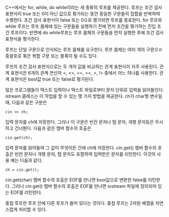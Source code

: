 C++에서는 for, while, do while이라는 세 종류의 루프를 제공한다. 루프는 조건 검사 표현식이 true 또는 0이 아닌 값으로 평가되는 동안 동일한 구문들의 집합을 반복하여 수행한다. 조건 검사 표현식이 false 또는 0으로 평가되면 루프를 종료한다. for 루프와 while 루프는 루프 몸체에 있는 구문들을 실행하기 전에 먼저 조건을 평가하는 진입 조건 루프이다. 반면에 do while루프는 루프 몸체의 구문들을 먼저 실행한 후에 조건 검사 표현식을 평가한다.

루프는 단일 구문으로 인식되는 루프 몸체를 요구한다. 루프 몸체는 여러 개의 구문으ㄹ 중괄호로 몪은 복합 구문 또는 블록이 될 수도 있다.

루프의 조건 검사 표현식으로는 두 개의 값을 비교하는 관계 표현식이 자주 사용된다. 관계 표현식은 6개의 관계 연산자 <, <=, ==, >=, >, != 중에서 어느 하나를 사용한다. 관계 표현식은 bool값 true 또는 false로 평가된다.

많은 프로그램들이 텍스트 입력이나 텍스트 파일로부터 문자 단위로 입력을 읽어들인다. istream 클래스는 이 작업을 할 수 있는 몇 가지 방법을 제공한다. ch가 char형 변수일 때, 다음과 같은 구문은

```cin >> ch;```

입력 문자를 ch에 저장한다. 그러나 이 구문은 빈칸 문자나 탭 문자, 개행 문자등은 무시하고 건너뛴다. 다음과 같은 멤버 함수의 호출은

```cin.get(ch);```

입력 문자를 읽어들여 그 값이 무엇이든 간에 ch에 저장한다. cin.get() 멤버 함수의 호출은 빈칸 문자나 개행 문자, 탭 문자도 포함하여 입력받은 문자를 리턴한다. 이것의 사용 예는 다음과 같다. 

```ch = cin.get();```

cin.get(char) 멤버 함수의 호출은 EOF를 만나면 bool값으로 변환한 false를 리턴한다. 그러나 cin.get() 멤버 함수의 호출은 EOF를 만나면 iostream 파일에 정의되어 있는 EOF를 리턴한다.

중첩 루프란 루프 안에 다른 루프가 들어 있다는 것이다. 중첩 루프는 2차원 배열을 자연스럽게 처리할 수 있다. 
